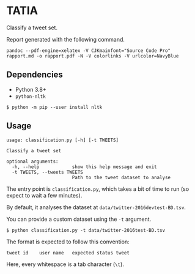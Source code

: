 # TATIA

Classify a tweet set.

Report generated with the following command.

```
pandoc --pdf-engine=xelatex -V CJKmainfont="Source Code Pro" rapport.md -o rapport.pdf -N -V colorlinks -V urlcolor=NavyBlue
```

## Dependencies

- Python 3.8+
- `python-nltk`

```
$ python -m pip --user install nltk
```

## Usage

```
usage: classification.py [-h] [-t TWEETS]

Classify a tweet set

optional arguments:
  -h, --help            show this help message and exit
  -t TWEETS, --tweets TWEETS
                        Path to the tweet dataset to analyse
```

The entry point is `classification.py`, which takes a bit of time
to run (so expect to wait a few minutes).

By default, it analyses the dataset at `data/twitter-2016devtest-BD.tsv`.

You can provide a custom dataset using the `-t` argument.

```
$ python classification.py -t data/twitter-2016test-BD.tsv
```

The format is expected to follow this convention:

```
tweet id	user name	expected status	tweet
```

Here, every whitespace is a tab character (`\t`).
